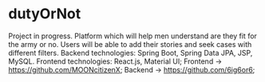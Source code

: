 # dutyOrNot
Project in progress.
Platform which will help men understand are they fit for the army or no.
Users will be able to add their stories and seek cases with different filters.
Backend technologies: Spring Boot, Spring Data JPA, JSP, MySQL.
Frontend technologies: React.js, Material UI;
Frontend -> https://github.com/MOONcitizenX;
Backend -> https://github.com/6ig6or6;
